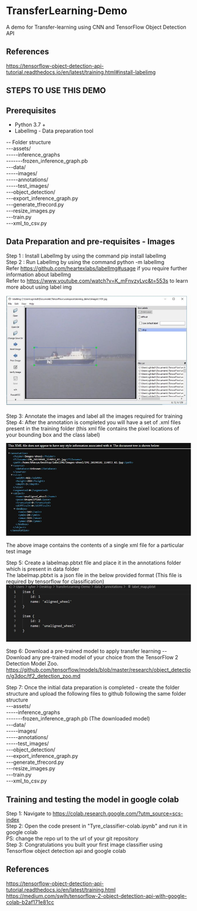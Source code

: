# TransferLearning-Demo
A demo for Transfer-learning using CNN and TensorFlow Object Detection API </br>


## References 
https://tensorflow-object-detection-api-tutorial.readthedocs.io/en/latest/training.html#install-labelimg  </br>

## STEPS TO USE THIS DEMO </br>
## Prerequisites </br>
- Python 3.7 + </br>
- LabelImg - Data preparation tool  </br>

-- Folder structure <br>
---assets/ </br>
    -----inference_graphs </br>
    -------frozen_inference_graph.pb </br>
    ---data/ </br>
    -----images/ </br>
    -----annotations/ </br>
    -----test_images/ </br>
    ---object_detection/ </br>
    ---export_inference_graph.py </br>
    ---generate_tfrecord.py </br>
    ---resize_images.py </br>
    ---train.py </br>
    ---xml_to_csv.py </br>

## Data Preparation and pre-requisites - Images

Step 1 : Install LabelImg by using the command  pip install labelImg </br>
Step 2 : Run LabelImg by using the command python -m labelImg  </br>
Refer https://github.com/heartexlabs/labelImg#usage if you require further information about labelImg </br>
Refer to https://www.youtube.com/watch?v=K_mFnvzyLvc&t=553s to learn more about using label img </br>

![alt text](https://raw.githubusercontent.com/sylvester-francis/TransferLearning-Demo/main/Readmeimg1.jpg) </br>

Step 3: Annotate the images and label all the images required for training </br>
Step 4: After the annotation is completed you will have a set of .xml files present in the training folder (this xml file contains the pixel locations of your bounding box and the class label) </br>

![alt text](https://raw.githubusercontent.com/sylvester-francis/TransferLearning-Demo/main/Readmeimg2.jpg) </br>

The above image contains the contents of a single xml file for a particular test image </br>

Step 5: Create a labelmap.pbtxt file and place it in the annotations folder which is present in data folder </br>
        The labelmap.pbtxt is a json file in the below provided format (This file is required by tensorflow for classification)
![alt text](https://raw.githubusercontent.com/sylvester-francis/TransferLearning-Demo/main/Readmeimg3.jpg) </br>

Step 6: Download a pre-trained model to apply transfer learning
--Download any pre-trained model of your choice from the TensorFlow 2 Detection Model Zoo. </br>
 https://github.com/tensorflow/models/blob/master/research/object_detection/g3doc/tf2_detection_zoo.md </br>

Step 7: Once the initial data preparation is completed - create the folder structure and upload the following files to github following the same folder structure </br>
    ---assets/ </br>
    -----inference_graphs </br>
    -------frozen_inference_graph.pb (The downloaded model) </br>
    ---data/ </br>
    -----images/ </br>
    -----annotations/ </br>
    -----test_images/ </br>
    ---object_detection/ </br>
    ---export_inference_graph.py </br>
    ---generate_tfrecord.py </br>
    ---resize_images.py </br>
    ---train.py </br>
    ---xml_to_csv.py </br>

## Training and testing the model in google colab
Step 1: Navigate to https://colab.research.google.com/?utm_source=scs-index  </br>
Step 2: Open the code present in "Tyre_classifier-colab.ipynb" and run it in google colab </br>
 PS: change the repo url to the url of your git repository </br>
Step 3: Congratulations you built your first image classifier using Tensorflow object detection api and google colab </br>
     

## References 
https://tensorflow-object-detection-api-tutorial.readthedocs.io/en/latest/training.html
https://medium.com/swlh/tensorflow-2-object-detection-api-with-google-colab-b2af171e81cc






